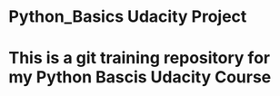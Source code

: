 # Python_Basics Udacity Project

# This is a git training repository for my Python Bascis Udacity Course
